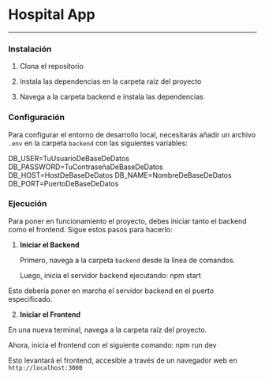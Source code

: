 # Hospital App

---

### Instalación

1. Clona el repositorio

2. Instala las dependencias en la carpeta raíz del proyecto

3. Navega a la carpeta backend e instala las dependencias

### Configuración

Para configurar el entorno de desarrollo local, necesitarás añadir un archivo `.env` en la carpeta `backend` con las siguientes variables:

DB_USER=TuUsuarioDeBaseDeDatos
DB_PASSWORD=TuContraseñaDeBaseDeDatos
DB_HOST=HostDeBaseDeDatos
DB_NAME=NombreDeBaseDeDatos
DB_PORT=PuertoDeBaseDeDatos

### Ejecución

Para poner en funcionamiento el proyecto, debes iniciar tanto el backend como el frontend. Sigue estos pasos para hacerlo:

1. **Iniciar el Backend**

   Primero, navega a la carpeta `backend` desde la línea de comandos.

   Luego, inicia el servidor backend ejecutando: npm start

Esto debería poner en marcha el servidor backend en el puerto especificado.

2. **Iniciar el Frontend**

En una nueva terminal, navega a la carpeta raíz del proyecto.

Ahora, inicia el frontend con el siguiente comando: npm run dev

Esto levantará el frontend, accesible a través de un navegador web en `http://localhost:3000`
